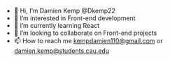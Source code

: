 - 👋 Hi, I’m Damien Kemp @Dkemp22
- 👀 I’m interested in Front-end development
- 🌱 I’m currently learning React
- 💞️ I’m looking to collaborate on Front-end projects
- 📫 How to reach me kempdamien110@gmail.com or damien.kemp@students.cau.edu

<!---
Dkemp22/Dkemp22 is a ✨ special ✨ repository because its `README.md` (this file) appears on your GitHub profile.
You can click the Preview link to take a look at your changes.
--->
